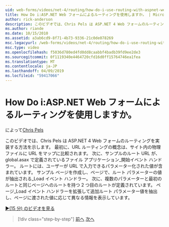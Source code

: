 ```yaml
---
uid: web-forms/videos/net-4/routing/how-do-i-use-routing-with-aspnet-web-forms
title: How Do i:ASP.NET Web フォームによるルーティングを使用しますか。 | Microsoft Docs
author: rick-anderson
description: このビデオでは、Chris Pels は ASP.NET 4 Web フォームのルーティングを実装する方法を示します。 最初に、URL ルーティングの概念は p に URL をマップに比較しています.
ms.author: riande
ms.date: 10/15/2010
ms.assetid: a3ab6cd9-8f71-4b73-9336-21c0de078269
msc.legacyurl: /web-forms/videos/net-4/routing/how-do-i-use-routing-with-aspnet-web-forms
msc.type: video
ms.openlocfilehash: f5036d780ed4fd0dd8caabbf4badb39fd9ee2de3
ms.sourcegitcommit: 0f1119340e4464720cfd16d0ff15764746ea1fea
ms.translationtype: MT
ms.contentlocale: ja-JP
ms.lasthandoff: 04/09/2019
ms.locfileid: "59417066"
---
```

# <a name="how-do-i-use-routing-with-aspnet-web-forms"></a>How Do i:ASP.NET Web フォームによるルーティングを使用しますか。

によって[Chris Pels](https://twitter.com/chrispels)

このビデオでは、Chris Pels は ASP.NET 4 Web フォームのルーティングを実装する方法を示します。 最初に、URL ルーティングの概念は、サイト内の物理ファイルに URL をマップに比較されます。 次に、サンプルのルート URL が、global.asax で定義されているファイル アプリケーション\_開始イベント ハンドラー。 ルートには、ユーザーが URL で入力できるパラメーター化された値が含まれています。 サンプル ページを作成し、ページで、ルート パラメーターの値が抽出される\_Load イベント ハンドラー。 次に、複数のパラメーターと最初のルートと同じページへのルートを持つ 2 つ目のルートが定義されています。 ページ\_Load イベント ハンドラーを拡張して追加ルート パラメーター値を抽出し、ページに渡された値に応じて異なる情報を表示しています。

[&#9654;(15 分) のビデオを見る](https://channel9.msdn.com/Blogs/ASP-NET-Site-Videos/how-do-i-use-routing-with-aspnet-web-forms)

> [!div class="step-by-step"]
> [前へ](aspnet-4-quick-hit-outbound-webforms-routing.md)
> [次へ](how-do-i-work-with-urls-in-aspnet-routing.md)
